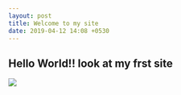 ```yaml
---
layout: post
title: Welcome to my site
date: 2019-04-12 14:08 +0530
---
```


## Hello World!! look at my frst site

![](http://octodex.github.com/images/octdrey-catburn.jpg)

